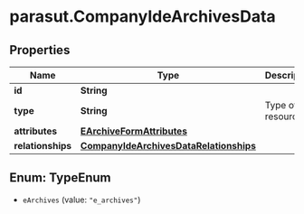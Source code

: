 # parasut.CompanyIdeArchivesData

## Properties
Name | Type | Description | Notes
------------ | ------------- | ------------- | -------------
**id** | **String** |  | [optional] 
**type** | **String** | Type of the resource | [optional] 
**attributes** | [**EArchiveFormAttributes**](EArchiveFormAttributes.md) |  | [optional] 
**relationships** | [**CompanyIdeArchivesDataRelationships**](CompanyIdeArchivesDataRelationships.md) |  | [optional] 


<a name="TypeEnum"></a>
## Enum: TypeEnum


* `eArchives` (value: `"e_archives"`)




